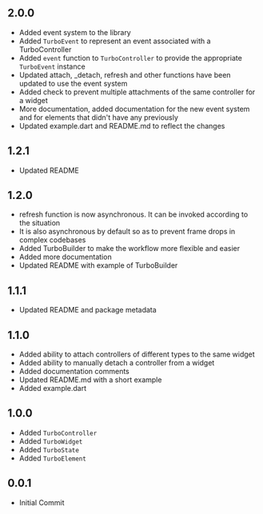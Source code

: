 ## 2.0.0

- Added event system to the library
- Added `TurboEvent` to represent an event associated with a TurboController
- Added `event` function to `TurboController` to provide the appropriate `TurboEvent` instance
- Updated attach, _detach, refresh and other functions have been updated to use the event system
- Added check to prevent multiple attachments of the same controller for a widget
- More documentation, added documentation for the new event system and for elements that didn't have any previously
- Updated example.dart and README.md to reflect the changes

## 1.2.1

- Updated README

## 1.2.0

- refresh function is now asynchronous. It can be invoked according to the situation
- It is also asynchronous by default so as to prevent frame drops in complex codebases
- Added TurboBuilder to make the workflow more flexible and easier
- Added more documentation
- Updated README with example of TurboBuilder

## 1.1.1

- Updated README and package metadata

## 1.1.0

- Added ability to attach controllers of different types to the same widget
- Added ability to manually detach a controller from a widget
- Added documentation comments
- Updated README.md with a short example
- Added example.dart

## 1.0.0

- Added `TurboController`
- Added `TurboWidget`
- Added `TurboState`
- Added `TurboElement`

## 0.0.1

- Initial Commit